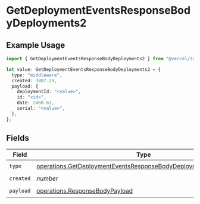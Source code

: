 # GetDeploymentEventsResponseBodyDeployments2

## Example Usage

```typescript
import { GetDeploymentEventsResponseBodyDeployments2 } from "@vercel/sdk/models/operations/getdeploymentevents.js";

let value: GetDeploymentEventsResponseBodyDeployments2 = {
  type: "middleware",
  created: 3807.29,
  payload: {
    deploymentId: "<value>",
    id: "<id>",
    date: 2460.63,
    serial: "<value>",
  },
};
```

## Fields

| Field                                                                                                                                                  | Type                                                                                                                                                   | Required                                                                                                                                               | Description                                                                                                                                            |
| ------------------------------------------------------------------------------------------------------------------------------------------------------ | ------------------------------------------------------------------------------------------------------------------------------------------------------ | ------------------------------------------------------------------------------------------------------------------------------------------------------ | ------------------------------------------------------------------------------------------------------------------------------------------------------ |
| `type`                                                                                                                                                 | [operations.GetDeploymentEventsResponseBodyDeploymentsResponseType](../../models/operations/getdeploymenteventsresponsebodydeploymentsresponsetype.md) | :heavy_check_mark:                                                                                                                                     | N/A                                                                                                                                                    |
| `created`                                                                                                                                              | *number*                                                                                                                                               | :heavy_check_mark:                                                                                                                                     | N/A                                                                                                                                                    |
| `payload`                                                                                                                                              | [operations.ResponseBodyPayload](../../models/operations/responsebodypayload.md)                                                                       | :heavy_check_mark:                                                                                                                                     | N/A                                                                                                                                                    |